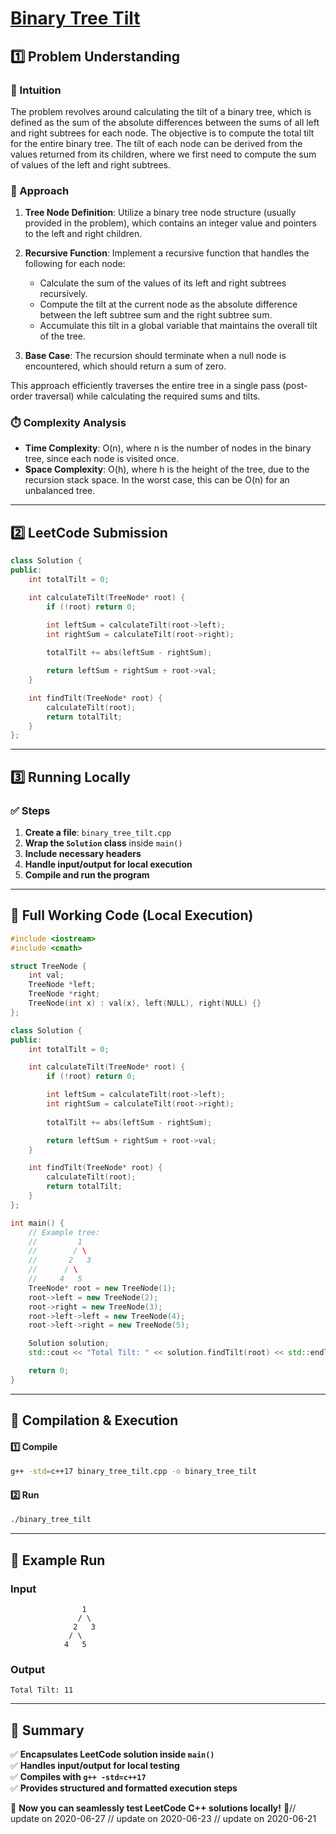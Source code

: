 # **[Binary Tree Tilt](https://leetcode.com/problems/binary-tree-tilt/description/)**  

## **1️⃣ Problem Understanding**  
### **📌 Intuition**  
The problem revolves around calculating the tilt of a binary tree, which is defined as the sum of the absolute differences between the sums of all left and right subtrees for each node. The objective is to compute the total tilt for the entire binary tree. The tilt of each node can be derived from the values returned from its children, where we first need to compute the sum of values of the left and right subtrees.

### **🚀 Approach**  
1. **Tree Node Definition**: Utilize a binary tree node structure (usually provided in the problem), which contains an integer value and pointers to the left and right children.
  
2. **Recursive Function**: Implement a recursive function that handles the following for each node:
   - Calculate the sum of the values of its left and right subtrees recursively.
   - Compute the tilt at the current node as the absolute difference between the left subtree sum and the right subtree sum.
   - Accumulate this tilt in a global variable that maintains the overall tilt of the tree.

3. **Base Case**: The recursion should terminate when a null node is encountered, which should return a sum of zero.

This approach efficiently traverses the entire tree in a single pass (post-order traversal) while calculating the required sums and tilts.

### **⏱️ Complexity Analysis**  
- **Time Complexity**: O(n), where n is the number of nodes in the binary tree, since each node is visited once.
- **Space Complexity**: O(h), where h is the height of the tree, due to the recursion stack space. In the worst case, this can be O(n) for an unbalanced tree.

---  

## **2️⃣ LeetCode Submission**  
```cpp
class Solution {
public:
    int totalTilt = 0;

    int calculateTilt(TreeNode* root) {
        if (!root) return 0;

        int leftSum = calculateTilt(root->left);
        int rightSum = calculateTilt(root->right);
        
        totalTilt += abs(leftSum - rightSum);

        return leftSum + rightSum + root->val;
    }

    int findTilt(TreeNode* root) {
        calculateTilt(root);
        return totalTilt;
    }
};
```  

---  

## **3️⃣ Running Locally**  
### **✅ Steps**  
1. **Create a file**: `binary_tree_tilt.cpp`  
2. **Wrap the `Solution` class** inside `main()`  
3. **Include necessary headers**  
4. **Handle input/output for local execution**  
5. **Compile and run the program**  

---  

## **📝 Full Working Code (Local Execution)**  
```cpp
#include <iostream>
#include <cmath>

struct TreeNode {
    int val;
    TreeNode *left;
    TreeNode *right;
    TreeNode(int x) : val(x), left(NULL), right(NULL) {}
};

class Solution {
public:
    int totalTilt = 0;

    int calculateTilt(TreeNode* root) {
        if (!root) return 0;

        int leftSum = calculateTilt(root->left);
        int rightSum = calculateTilt(root->right);
        
        totalTilt += abs(leftSum - rightSum);

        return leftSum + rightSum + root->val;
    }

    int findTilt(TreeNode* root) {
        calculateTilt(root);
        return totalTilt;
    }
};

int main() {
    // Example tree: 
    //         1
    //        / \
    //       2   3
    //      / \
    //     4   5
    TreeNode* root = new TreeNode(1);
    root->left = new TreeNode(2);
    root->right = new TreeNode(3);
    root->left->left = new TreeNode(4);
    root->left->right = new TreeNode(5);

    Solution solution;
    std::cout << "Total Tilt: " << solution.findTilt(root) << std::endl;

    return 0;
}
```  

---  

## **🔧 Compilation & Execution**  
#### **1️⃣ Compile**  
```bash
g++ -std=c++17 binary_tree_tilt.cpp -o binary_tree_tilt
```  

#### **2️⃣ Run**  
```bash
./binary_tree_tilt
```  

---  

## **🎯 Example Run**  
### **Input**  
```
                1
               / \
              2   3
             / \
            4   5
```  
### **Output**  
```
Total Tilt: 11
```  

---  

## **📌 Summary**  
✅ **Encapsulates LeetCode solution inside `main()`**  
✅ **Handles input/output for local testing**  
✅ **Compiles with `g++ -std=c++17`**  
✅ **Provides structured and formatted execution steps**  

🚀 **Now you can seamlessly test LeetCode C++ solutions locally!** 🚀// update on 2020-06-27
// update on 2020-06-23
// update on 2020-06-21
